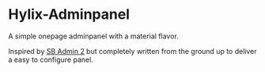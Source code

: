 # Hylix-Adminpanel
A simple onepage adminpanel with a material flavor.

Inspired by [SB Admin 2](http://startbootstrap.com/template-overviews/sb-admin-2/) but completely written from the ground up to deliver a easy to configure panel.
